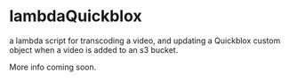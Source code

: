 # lambdaQuickblox
a lambda script for transcoding a video, and updating a Quickblox custom object when a video is added to an s3 bucket.

More info coming soon.
